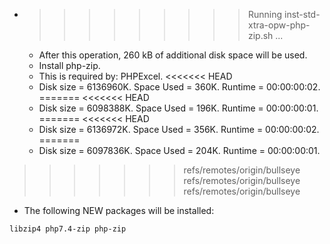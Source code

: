 * >>>>>>>>> Running inst-std-xtra-opw-php-zip.sh ...
  * After this operation, 260 kB of additional disk space will be used.
  * Install php-zip.
  * This is required by: PHPExcel.
<<<<<<< HEAD
  * Disk size = 6136960K. Space Used = 360K. Runtime = 00:00:00:02.
=======
<<<<<<< HEAD
  * Disk size = 6098388K. Space Used = 196K. Runtime = 00:00:00:01.
=======
<<<<<<< HEAD
  * Disk size = 6136972K. Space Used = 356K. Runtime = 00:00:00:02.
=======
  * Disk size = 6097836K. Space Used = 204K. Runtime = 00:00:00:01.
>>>>>>> refs/remotes/origin/bullseye
>>>>>>> refs/remotes/origin/bullseye
>>>>>>> refs/remotes/origin/bullseye
  * The following NEW packages will be installed:
  ```bash
libzip4 php7.4-zip php-zip
  ```
